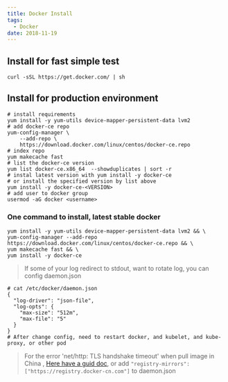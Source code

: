 ```yaml
---
title: Docker Install
tags:
  - Docker
date: 2018-11-19
---
```


## Install for fast simple test
```shell
curl -sSL https://get.docker.com/ | sh
```

<!-- more -->

## Install for production environment
```shell
# install requirements
yum install -y yum-utils device-mapper-persistent-data lvm2
# add docker-ce repo
yum-config-manager \
    --add-repo \
    https://download.docker.com/linux/centos/docker-ce.repo
# index repo
yum makecache fast
# list the docker-ce version
yum list docker-ce.x86_64  --showduplicates | sort -r
# instal latest version with yum install -y docker-ce
# or install the specified version by list above
yum install -y docker-ce-<VERSION>
# add user to docker group
usermod -aG docker <username>
```
### One command to install, latest stable docker
```
yum install -y yum-utils device-mapper-persistent-data lvm2 && \
yum-config-manager --add-repo https://download.docker.com/linux/centos/docker-ce.repo && \
yum makecache fast && \
yum install -y docker-ce
```


> If some of your log redirect to stdout, want to rotate log, you can config daemon.json
```
# cat /etc/docker/daemon.json
{
  "log-driver": "json-file",
  "log-opts": {
    "max-size": "512m",
    "max-file": "5"
  }
}
# After change config, need to restart docker, and kubelet, and kube-proxy, or other pod
```

> For the error 'net/http: TLS handshake timeout' when pull image in China , [Here have a guid doc](https://www.daocloud.io/mirror#accelerator-doc), or add `"registry-mirrors": ["https://registry.docker-cn.com"]` to daemon.json